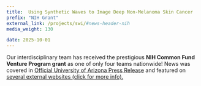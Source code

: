 ```yaml
---
title:  Using Synthetic Waves to Image Deep Non-Melanoma Skin Cancer
prefix: "NIH Grant"
external_link: /projects/swi/#news-header-nih
media_weight: 130

date: 2025-10-01
---
```

Our interdisciplinary team has received the prestigious **NIH Common Fund Venture Program grant** as one of only four teams nationwide! News was covered in [Official University of Arizona Press Release](https://news.arizona.edu/news/new-imaging-tech-promises-help-doctors-better-diagnose-and-treat-skin-cancers) and featured on [several external websites (click for more info).](/projects/swi/#news-header-nih)




